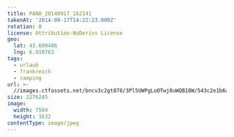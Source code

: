 ```yaml
---
title: PANO_20140917_162141
takenAt: '2014-09-17T14:22:23.000Z'
rotation: 0
license: Attribution-NoDerivs License
geo:
  lat: 43.600486
  lng: 6.910763
tags:
  - urlaub
  - frankreich
  - camping
url: >-
  //images.ctfassets.net/bncv3c2gt878/3Pl5UWPgLoOTwj8uWQB18W/543c2e1b6ad12a138f22cf49109ed9f5/pano_20140917_162141_27697118373_o
size: 2276245
image:
  width: 7584
  height: 1632
contentType: image/jpeg
---
```


